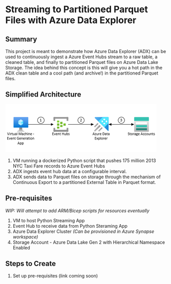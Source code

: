 # Streaming to Partitioned Parquet Files with Azure Data Explorer

## Summary
This project is meant to demonstrate how Azure Data Explorer (ADX) can be used to continuously ingest a Azure Event Hubs stream to a raw table, a cleaned table, and finally to partitioned Parquet files on Azure Data Lake Storage. The idea behind this concept is this will give you a hot path in the ADX clean table and a cool path (and archive!) in the partitioned Parquet files.

## Simplified Architecture
![picture of base architecture](/images/base_arch.png)
1) VM running a dockerized Python script that pushes 175 million 2013 NYC Taxi Fare records to Azure Event Hubs
2) ADX ingests event hub data at a configurable interval.
3) ADX sends data to Parquet files on storage through the mechanism of Continuous Export to a partitioned External Table in Parquet format.

## Pre-requisites 
_WIP: Will attempt to add ARM/Bicep scripts for resources eventually_
1) VM to host Python Streaming App 
2) Event Hub to receive data from Python Steraming App
3) Azure Data Explorer Cluster _(Can be provisioned in Azure Synapse workspace)_
4) Storage Account - Azure Data Lake Gen 2 with Hierarchical Namespace Enabled 

## Steps to Create
1) Set up pre-requisites (link coming soon)